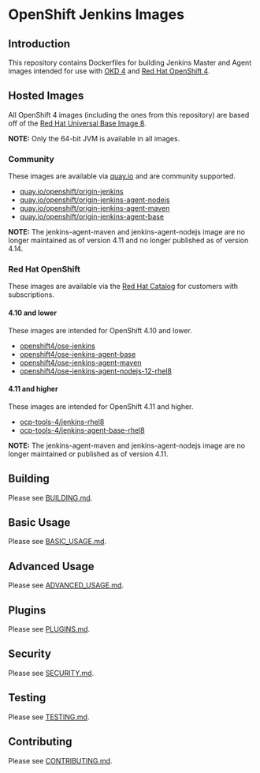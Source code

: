# OpenShift Jenkins Images

## Introduction
This repository contains Dockerfiles for building Jenkins Master and Agent images intended for use with [OKD 4](https://www.okd.io/) and [Red Hat OpenShift 4](https://www.redhat.com/en/technologies/cloud-computing/openshift).

## Hosted Images
All OpenShift 4 images (including the ones from this repository) are based
off of the [Red Hat Universal Base Image 8](https://catalog.redhat.com/software/containers/ubi8/5c647760bed8bd28d0e38f9f).

**NOTE:** Only the 64-bit JVM is available in all images.
### Community
These images are available via [quay.io](https://quay.io) and are community supported.
* [quay.io/openshift/origin-jenkins](https://quay.io/openshift/origin-jenkins)
* [quay.io/openshift/origin-jenkins-agent-nodejs](https://quay.io/openshift/origin-jenkins-agent-nodejs)
* [quay.io/openshift/origin-jenkins-agent-maven](https://quay.io/openshift/origin-jenkins-agent-maven)
* [quay.io/openshift/origin-jenkins-agent-base](https://quay.io/openshift/origin-jenkins-agent-base)

**NOTE:** The jenkins-agent-maven and jenkins-agent-nodejs image are no longer maintained as of version 4.11 and no longer published as of version 4.14.

### Red Hat OpenShift
These images are available via the [Red Hat Catalog](https://catalog.redhat.com) for customers with subscriptions.
#### 4.10 and lower
These images are intended for OpenShift 4.10 and lower.
* [openshift4/ose-jenkins](https://catalog.redhat.com/software/containers/openshift4/ose-jenkins/5cdd918ad70cc57c44b2d279)
* [openshift4/ose-jenkins-agent-base](https://catalog.redhat.com/software/containers/openshift4/ose-jenkins-agent-base/5cdd8e2fbed8bd5717d66e77)
* [openshift4/ose-jenkins-agent-maven](https://catalog.redhat.com/software/containers/openshift4/ose-jenkins-agent-maven/5cdd8fe55a13467289f615e7)
* [openshift4/ose-jenkins-agent-nodejs-12-rhel8](https://catalog.redhat.com/software/containers/openshift4/ose-jenkins-agent-nodejs-12-rhel8/5f6c39da1fa29796579cdff7)

#### 4.11 and higher
These images are intended for OpenShift 4.11 and higher.
* [ocp-tools-4/jenkins-rhel8](https://catalog.redhat.com/software/containers/ocp-tools-4/jenkins-rhel8/5fe1f38288e9c2f788526306)
* [ocp-tools-4/jenkins-agent-base-rhel8](https://catalog.redhat.com/software/containers/ocp-tools-4/jenkins-agent-base-rhel8/6241e3457847116cf8577aea)

**NOTE:** The jenkins-agent-maven and jenkins-agent-nodejs image are no longer maintained or published as of version 4.11.

## Building
Please see [BUILDING.md](https://github.com/openshift/jenkins/blob/master/BUILDING.md).

## Basic Usage
Please see [BASIC_USAGE.md](https://github.com/openshift/jenkins/blob/master/BASIC_USAGE.md).

## Advanced Usage
Please see [ADVANCED_USAGE.md](https://github.com/openshift/jenkins/blob/master/ADVANCED_USAGE.md).

## Plugins
Please see [PLUGINS.md](https://github.com/openshift/jenkins/blob/master/PLUGINS.md).

## Security
Please see [SECURITY.md](https://github.com/openshift/jenkins/blob/master/SECURITY.md).

## Testing
Please see [TESTING.md](https://github.com/openshift/jenkins/blob/master/TESTING.md).

## Contributing
Please see [CONTRIBUTING.md](https://github.com/openshift/jenkins/blob/master/CONTRIBUTING.md).
